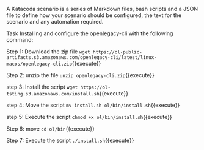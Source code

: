 A Katacoda scenario is a series of Markdown files, bash scripts and a JSON file to define how your scenario should be configured, the text for the scenario and any automation required.

Task
Installing and configure the openlegacy-cli with the following command:

Step 1: Download the zip file
`wget https://ol-public-artifacts.s3.amazonaws.com/openlegacy-cli/latest/linux-macos/openlegacy-cli.zip`{{execute}}

Step 2: unzip the file
`unzip openlegacy-cli.zip`{{execute}}

step 3: Install the script 
`wget https://ol-tsting.s3.amazonaws.com/install.sh`{{execute}}

step 4: Move the script
`mv install.sh ol/bin/install.sh`{{execute}}

step 5: Execute the script
`chmod +x ol/bin/install.sh`{{execute}}

Step 6: move
`cd ol/bin`{{execute}}

Step 7: Execute the script 
`./install.sh`{{execute}}


